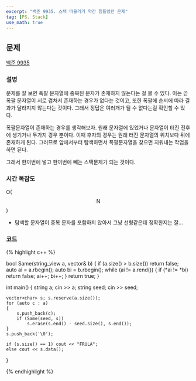 ```yaml
---
excerpt: "백준 9935. 스택 떠올리기 약간 힘들었던 문제"
tag: [PS. Stack]
use_math: true
---
```


## 문제

[백준 9935](https://www.acmicpc.net/problem/9935)

### 설명

문제를 잘 보면 폭팔 문자열에 중복된 문자가 존재하지 않는다는 걸 볼 수 있다. 이는 곧 폭팔 문자열이 서로 겹쳐서 존재하는 경우가 없다는 것이고, 또한 폭팔에 순서에 따라 결과가 달라지지 않는다는 것이다. 그래서 정답은 여러개가 될 수 없다는걸 확인할 수 있다.

폭팔문자열이 존재하는 경우를 생각해보자. 원래 문자열에 있었거나 문자열이 터진 전후에 생기거나 두가지 경우 뿐이다. 이때 후자의 경우는 원래 터진 문자열의 위치보다 뒤에 존재하게 된다. 그러므로 앞에서부터 탐색하면서 폭팔문자열을 찾으면 지워내는 작업을 하면 된다. 

그래서 한꺼번에 넣고 한꺼번에 빼는 스택문제가 되는 것이다.


### 시간 복잡도

O($$ \mathrm{N} $$)
+ 탐색할 문자열이 중복 문자를 포함하지 않아서 그냥 선형같은데 정확한지는 잘...


### 코드

{% highlight c++ %}

bool Same(string_view a, vector<char>& b)
{
	if (a.size() > b.size()) return false;
	auto ai = a.rbegin();
	auto bi = b.rbegin();
	while (ai != a.rend())
	{
		if (*ai != *bi) return false;
		ai++; bi++;
	}
	return true;
}

int main()
{
	string a; cin >> a;
	string seed; cin >> seed;

	vector<char> s; s.reserve(a.size());
	for (auto c : a)
	{
		s.push_back(c);
		if (Same(seed, s))
			s.erase(s.end() - seed.size(), s.end());
	}
	s.push_back('\0');

	if (s.size() == 1) cout << "FRULA";
	else cout << s.data();
}


{% endhighlight %}

